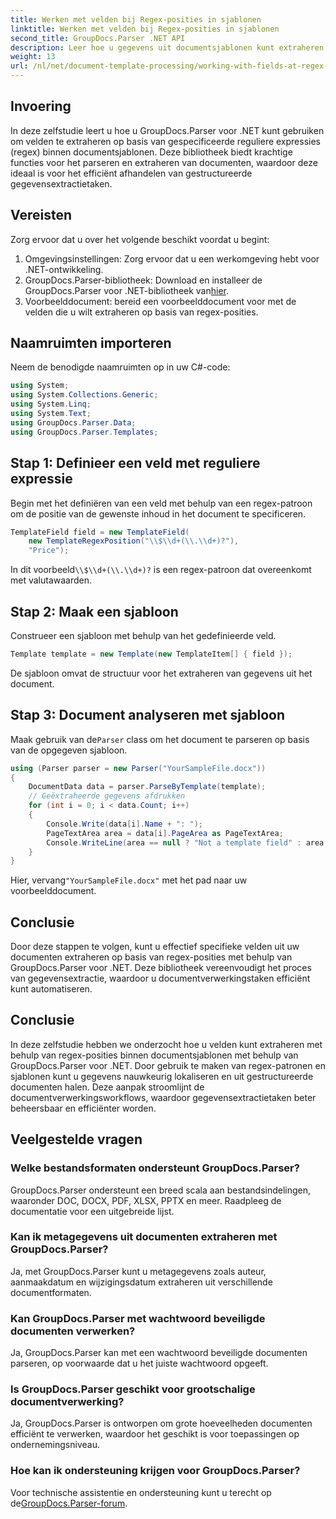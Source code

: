 ```yaml
---
title: Werken met velden bij Regex-posities in sjablonen
linktitle: Werken met velden bij Regex-posities in sjablonen
second_title: GroupDocs.Parser .NET API
description: Leer hoe u gegevens uit documentsjablonen kunt extraheren met behulp van regex-posities met GroupDocs.Parser voor .NET. Automatiseer uw gegevensextractietaken efficiënt.
weight: 13
url: /nl/net/document-template-processing/working-with-fields-at-regex-positions-in-templates/
---
```

## Invoering
In deze zelfstudie leert u hoe u GroupDocs.Parser voor .NET kunt gebruiken om velden te extraheren op basis van gespecificeerde reguliere expressies (regex) binnen documentsjablonen. Deze bibliotheek biedt krachtige functies voor het parseren en extraheren van documenten, waardoor deze ideaal is voor het efficiënt afhandelen van gestructureerde gegevensextractietaken.
## Vereisten
Zorg ervoor dat u over het volgende beschikt voordat u begint:
1. Omgevingsinstellingen: Zorg ervoor dat u een werkomgeving hebt voor .NET-ontwikkeling.
2.  GroupDocs.Parser-bibliotheek: Download en installeer de GroupDocs.Parser voor .NET-bibliotheek van[hier](https://releases.groupdocs.com/parser/net/).
3. Voorbeelddocument: bereid een voorbeelddocument voor met de velden die u wilt extraheren op basis van regex-posities.

## Naamruimten importeren
Neem de benodigde naamruimten op in uw C#-code:
```csharp
using System;
using System.Collections.Generic;
using System.Linq;
using System.Text;
using GroupDocs.Parser.Data;
using GroupDocs.Parser.Templates;
```
## Stap 1: Definieer een veld met reguliere expressie
Begin met het definiëren van een veld met behulp van een regex-patroon om de positie van de gewenste inhoud in het document te specificeren.
```csharp
TemplateField field = new TemplateField(
    new TemplateRegexPosition("\\$\\d+(\\.\\d+)?"),
    "Price");
```
 In dit voorbeeld`\\$\\d+(\\.\\d+)?` is een regex-patroon dat overeenkomt met valutawaarden.
## Stap 2: Maak een sjabloon
Construeer een sjabloon met behulp van het gedefinieerde veld.
```csharp
Template template = new Template(new TemplateItem[] { field });
```
De sjabloon omvat de structuur voor het extraheren van gegevens uit het document.
## Stap 3: Document analyseren met sjabloon
 Maak gebruik van de`Parser` class om het document te parseren op basis van de opgegeven sjabloon.
```csharp
using (Parser parser = new Parser("YourSampleFile.docx"))
{
    DocumentData data = parser.ParseByTemplate(template);
    // Geëxtraheerde gegevens afdrukken
    for (int i = 0; i < data.Count; i++)
    {
        Console.Write(data[i].Name + ": ");
        PageTextArea area = data[i].PageArea as PageTextArea;
        Console.WriteLine(area == null ? "Not a template field" : area.Text);
    }
}
```
 Hier, vervang`"YourSampleFile.docx"` met het pad naar uw voorbeelddocument.

## Conclusie
Door deze stappen te volgen, kunt u effectief specifieke velden uit uw documenten extraheren op basis van regex-posities met behulp van GroupDocs.Parser voor .NET. Deze bibliotheek vereenvoudigt het proces van gegevensextractie, waardoor u documentverwerkingstaken efficiënt kunt automatiseren.

## Conclusie
In deze zelfstudie hebben we onderzocht hoe u velden kunt extraheren met behulp van regex-posities binnen documentsjablonen met behulp van GroupDocs.Parser voor .NET. Door gebruik te maken van regex-patronen en sjablonen kunt u gegevens nauwkeurig lokaliseren en uit gestructureerde documenten halen. Deze aanpak stroomlijnt de documentverwerkingsworkflows, waardoor gegevensextractietaken beter beheersbaar en efficiënter worden.

## Veelgestelde vragen
### Welke bestandsformaten ondersteunt GroupDocs.Parser?
GroupDocs.Parser ondersteunt een breed scala aan bestandsindelingen, waaronder DOC, DOCX, PDF, XLSX, PPTX en meer. Raadpleeg de documentatie voor een uitgebreide lijst.
### Kan ik metagegevens uit documenten extraheren met GroupDocs.Parser?
Ja, met GroupDocs.Parser kunt u metagegevens zoals auteur, aanmaakdatum en wijzigingsdatum extraheren uit verschillende documentformaten.
### Kan GroupDocs.Parser met wachtwoord beveiligde documenten verwerken?
Ja, GroupDocs.Parser kan met een wachtwoord beveiligde documenten parseren, op voorwaarde dat u het juiste wachtwoord opgeeft.
### Is GroupDocs.Parser geschikt voor grootschalige documentverwerking?
Ja, GroupDocs.Parser is ontworpen om grote hoeveelheden documenten efficiënt te verwerken, waardoor het geschikt is voor toepassingen op ondernemingsniveau.
### Hoe kan ik ondersteuning krijgen voor GroupDocs.Parser?
 Voor technische assistentie en ondersteuning kunt u terecht op de[GroupDocs.Parser-forum](https://forum.groupdocs.com/c/parser/17).